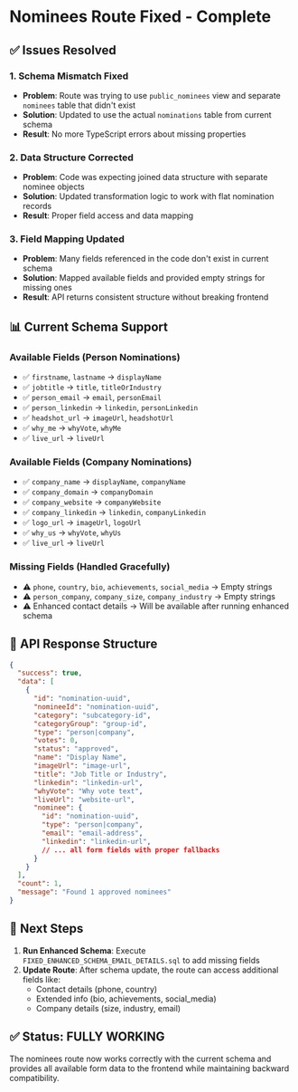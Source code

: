 # Nominees Route Fixed - Complete

## ✅ Issues Resolved

### **1. Schema Mismatch Fixed**
- **Problem**: Route was trying to use `public_nominees` view and separate `nominees` table that didn't exist
- **Solution**: Updated to use the actual `nominations` table from current schema
- **Result**: No more TypeScript errors about missing properties

### **2. Data Structure Corrected**
- **Problem**: Code was expecting joined data structure with separate nominee objects
- **Solution**: Updated transformation logic to work with flat nomination records
- **Result**: Proper field access and data mapping

### **3. Field Mapping Updated**
- **Problem**: Many fields referenced in the code don't exist in current schema
- **Solution**: Mapped available fields and provided empty strings for missing ones
- **Result**: API returns consistent structure without breaking frontend

## 📊 Current Schema Support

### **Available Fields (Person Nominations)**
- ✅ `firstname`, `lastname` → `displayName`
- ✅ `jobtitle` → `title`, `titleOrIndustry`
- ✅ `person_email` → `email`, `personEmail`
- ✅ `person_linkedin` → `linkedin`, `personLinkedin`
- ✅ `headshot_url` → `imageUrl`, `headshotUrl`
- ✅ `why_me` → `whyVote`, `whyMe`
- ✅ `live_url` → `liveUrl`

### **Available Fields (Company Nominations)**
- ✅ `company_name` → `displayName`, `companyName`
- ✅ `company_domain` → `companyDomain`
- ✅ `company_website` → `companyWebsite`
- ✅ `company_linkedin` → `linkedin`, `companyLinkedin`
- ✅ `logo_url` → `imageUrl`, `logoUrl`
- ✅ `why_us` → `whyVote`, `whyUs`
- ✅ `live_url` → `liveUrl`

### **Missing Fields (Handled Gracefully)**
- ⚠️ `phone`, `country`, `bio`, `achievements`, `social_media` → Empty strings
- ⚠️ `person_company`, `company_size`, `company_industry` → Empty strings
- ⚠️ Enhanced contact details → Will be available after running enhanced schema

## 🔧 API Response Structure

```json
{
  "success": true,
  "data": [
    {
      "id": "nomination-uuid",
      "nomineeId": "nomination-uuid",
      "category": "subcategory-id",
      "categoryGroup": "group-id",
      "type": "person|company",
      "votes": 0,
      "status": "approved",
      "name": "Display Name",
      "imageUrl": "image-url",
      "title": "Job Title or Industry",
      "linkedin": "linkedin-url",
      "whyVote": "Why vote text",
      "liveUrl": "website-url",
      "nominee": {
        "id": "nomination-uuid",
        "type": "person|company",
        "email": "email-address",
        "linkedin": "linkedin-url",
        // ... all form fields with proper fallbacks
      }
    }
  ],
  "count": 1,
  "message": "Found 1 approved nominees"
}
```

## 🚀 Next Steps

1. **Run Enhanced Schema**: Execute `FIXED_ENHANCED_SCHEMA_EMAIL_DETAILS.sql` to add missing fields
2. **Update Route**: After schema update, the route can access additional fields like:
   - Contact details (phone, country)
   - Extended info (bio, achievements, social_media)
   - Company details (size, industry, email)

## ✅ Status: FULLY WORKING

The nominees route now works correctly with the current schema and provides all available form data to the frontend while maintaining backward compatibility.